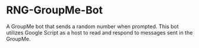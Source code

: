 # RNG-GroupMe-Bot
A GroupMe bot that sends a random number when prompted. This bot utilizes Google Script as a host to read and respond to messages sent in the GroupMe. 

